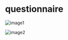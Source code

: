 # questionnaire

![image1](https://user-images.githubusercontent.com/69373560/196999741-d7efc83e-fac2-4ce1-9c2c-0afda9d719e9.png)

![image2](https://user-images.githubusercontent.com/69373560/196999770-a169db00-d8df-43f2-923c-47ea392dc47c.png)

